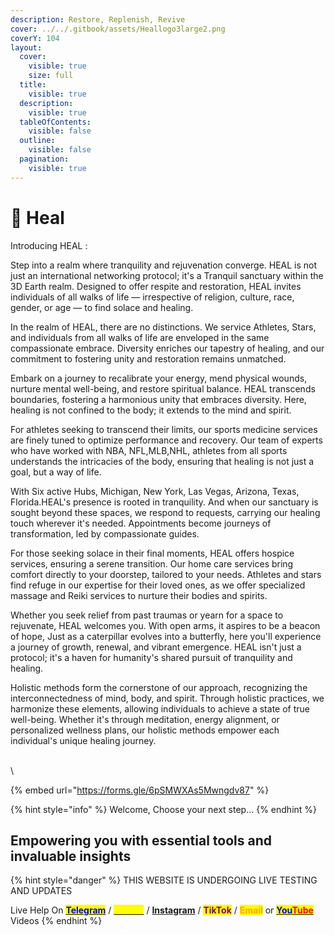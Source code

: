 ```yaml
---
description: Restore, Replenish, Revive
cover: ../../.gitbook/assets/Heallogo3large2.png
coverY: 104
layout:
  cover:
    visible: true
    size: full
  title:
    visible: true
  description:
    visible: true
  tableOfContents:
    visible: false
  outline:
    visible: false
  pagination:
    visible: true
---
```


# 🌌 Heal

Introducing HEAL :&#x20;

Step into a realm where tranquility and rejuvenation converge. HEAL is not just an international networking protocol; it's a Tranquil sanctuary within the 3D Earth realm. Designed to offer respite and restoration, HEAL invites individuals of all walks of life — irrespective of religion, culture, race, gender, or age — to find solace and healing.

In the realm of HEAL, there are no distinctions. We service Athletes, Stars, and individuals from all walks of life are enveloped in the same compassionate embrace. Diversity enriches our tapestry of healing, and our commitment to fostering unity and restoration remains unmatched.&#x20;

Embark on a journey to recalibrate your energy, mend physical wounds, nurture mental well-being, and restore spiritual balance. HEAL transcends boundaries, fostering a harmonious unity that embraces diversity. Here, healing is not confined to the body; it extends to the mind and spirit.

For athletes seeking to transcend their limits, our sports medicine services are finely tuned to optimize performance and recovery. Our team of experts who have worked with NBA, NFL,MLB,NHL, athletes from all sports understands the intricacies of the body, ensuring that healing is not just a goal, but a way of life.

With Six active Hubs, Michigan, New York, Las Vegas, Arizona, Texas, Florida.HEAL's presence is rooted in tranquility. And when our sanctuary is sought beyond these spaces, we respond to requests, carrying our healing touch wherever it's needed. Appointments become journeys of transformation, led by compassionate guides.

For those seeking solace in their final moments, HEAL offers hospice services, ensuring a serene transition. Our home care services bring comfort directly to your doorstep, tailored to your needs. Athletes and stars find refuge in our expertise for their loved ones, as we offer specialized massage and Reiki services to nurture their bodies and spirits.

Whether you seek relief from past traumas or yearn for a space to rejuvenate, HEAL welcomes you. With open arms, it aspires to be a beacon of hope, Just as a caterpillar evolves into a butterfly, here you'll experience a journey of growth, renewal, and vibrant emergence. HEAL isn't just a protocol; it's a haven for humanity's shared pursuit of tranquility and healing.

Holistic methods form the cornerstone of our approach, recognizing the interconnectedness of mind, body, and spirit. Through holistic practices, we harmonize these elements, allowing individuals to achieve a state of true well-being. Whether it's through meditation, energy alignment, or personalized wellness plans, our holistic methods empower each individual's unique healing journey.

\
\


{% embed url="https://forms.gle/6pSMWXAs5Mwngdv87" %}



{% hint style="info" %}
Welcome, Choose your next step...
{% endhint %}

## Empowering you with essential tools and invaluable insights <a href="#qs2" id="qs2"></a>





{% hint style="danger" %}
THIS WEBSITE IS UNDERGOING LIVE TESTING AND UPDATES

Live Help On [<mark style="color:blue;">**Telegram**</mark>](https://t.me/+ACh6lJ2aQWo4OWIx) / [<mark style="color:yellow;">**Twitter**</mark>](https://twitter.com/foxxontheblocks) / [**Instagram**](https://www.instagram.com/foxxchain.io/?igshid=NGExMmI2YTkyZg%3D%3D) / <mark style="color:purple;">**TikTok**</mark> / <mark style="color:orange;">**Email**</mark> or [<mark style="color:blue;">**You**</mark><mark style="color:red;">**Tube**</mark> ](https://www.youtube.com/@Foxxontheblock)Videos
{% endhint %}
